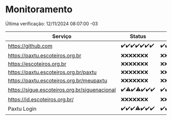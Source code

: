 # Monitoramento

Última verificação: 12/11/2024 08:07:00 -03

|Serviço|Status|Últimas 24h|
|---|---|---|
|https://github.com|<span title="2024-11-05: OK=23">✔️</span><span title="2024-11-06: OK=23">✔️</span><span title="2024-11-07: OK=23">✔️</span><span title="2024-11-08: OK=23">✔️</span><span title="2024-11-09: OK=23">✔️</span><span title="2024-11-10: OK=23">✔️</span><span title="2024-11-11: OK=11">✔️</span>|<span title="11/11/2024 09:15:00 -03 : 200">✔️</span><span title="11/11/2024 10:16:00 -03 : 200">✔️</span><span title="11/11/2024 11:09:00 -03 : 200">✔️</span><span title="11/11/2024 12:08:00 -03 : 200">✔️</span><span title="11/11/2024 13:09:00 -03 : 200">✔️</span><span title="11/11/2024 14:06:00 -03 : 200">✔️</span><span title="11/11/2024 15:10:00 -03 : 200">✔️</span><span title="11/11/2024 16:06:00 -03 : 200">✔️</span><span title="11/11/2024 17:08:00 -03 : 200">✔️</span><span title="11/11/2024 18:07:00 -03 : 200">✔️</span><span title="11/11/2024 19:07:00 -03 : 200">✔️</span><span title="11/11/2024 20:07:00 -03 : 200">✔️</span><span title="11/11/2024 21:39:00 -03 : 200">✔️</span><span title="11/11/2024 23:07:00 -03 : 200">✔️</span><span title="12/11/2024 00:10:00 -03 : 200">✔️</span><span title="12/11/2024 01:10:00 -03 : 200">✔️</span><span title="12/11/2024 02:08:00 -03 : 200">✔️</span><span title="12/11/2024 03:11:00 -03 : 200">✔️</span><span title="12/11/2024 04:08:00 -03 : 200">✔️</span><span title="12/11/2024 05:11:00 -03 : 200">✔️</span><span title="12/11/2024 06:08:00 -03 : 200">✔️</span><span title="12/11/2024 07:08:00 -03 : 200">✔️</span><span title="12/11/2024 08:07:00 -03 : 200">✔️</span>|
|https://paxtu.escoteiros.org.br|<span title="2024-11-05: Falhas=23">❌</span><span title="2024-11-06: Falhas=23">❌</span><span title="2024-11-07: Falhas=23">❌</span><span title="2024-11-08: Falhas=23">❌</span><span title="2024-11-09: Falhas=23">❌</span><span title="2024-11-10: Falhas=23">❌</span><span title="2024-11-11: Falhas=11">❌</span>|<span title="11/11/2024 09:15:00 -03 : 403">❌</span><span title="11/11/2024 10:16:00 -03 : 403">❌</span><span title="11/11/2024 11:09:00 -03 : 403">❌</span><span title="11/11/2024 12:08:00 -03 : 403">❌</span><span title="11/11/2024 13:09:00 -03 : 403">❌</span><span title="11/11/2024 14:06:00 -03 : 403">❌</span><span title="11/11/2024 15:10:00 -03 : 403">❌</span><span title="11/11/2024 16:06:00 -03 : 403">❌</span><span title="11/11/2024 17:08:00 -03 : 403">❌</span><span title="11/11/2024 18:07:00 -03 : 403">❌</span><span title="11/11/2024 19:07:00 -03 : 403">❌</span><span title="11/11/2024 20:07:00 -03 : 403">❌</span><span title="11/11/2024 21:39:00 -03 : 403">❌</span><span title="11/11/2024 23:07:00 -03 : 403">❌</span><span title="12/11/2024 00:10:00 -03 : 403">❌</span><span title="12/11/2024 01:10:00 -03 : 403">❌</span><span title="12/11/2024 02:08:00 -03 : 403">❌</span><span title="12/11/2024 03:11:00 -03 : 403">❌</span><span title="12/11/2024 04:08:00 -03 : 403">❌</span><span title="12/11/2024 05:11:00 -03 : 403">❌</span><span title="12/11/2024 06:08:00 -03 : 403">❌</span><span title="12/11/2024 07:08:00 -03 : 403">❌</span><span title="12/11/2024 08:07:00 -03 : 403">❌</span>|
|https://escoteiros.org.br|<span title="2024-11-05: Falhas=23">❌</span><span title="2024-11-06: Falhas=23">❌</span><span title="2024-11-07: Falhas=23">❌</span><span title="2024-11-08: Falhas=23">❌</span><span title="2024-11-09: Falhas=23">❌</span><span title="2024-11-10: Falhas=23">❌</span><span title="2024-11-11: Falhas=11">❌</span>|<span title="11/11/2024 09:15:00 -03 : 403">❌</span><span title="11/11/2024 10:16:00 -03 : 403">❌</span><span title="11/11/2024 11:09:00 -03 : 403">❌</span><span title="11/11/2024 12:08:00 -03 : 403">❌</span><span title="11/11/2024 13:09:00 -03 : 403">❌</span><span title="11/11/2024 14:06:00 -03 : 403">❌</span><span title="11/11/2024 15:10:00 -03 : 403">❌</span><span title="11/11/2024 16:06:00 -03 : 403">❌</span><span title="11/11/2024 17:08:00 -03 : 403">❌</span><span title="11/11/2024 18:07:00 -03 : 403">❌</span><span title="11/11/2024 19:07:00 -03 : 403">❌</span><span title="11/11/2024 20:07:00 -03 : 403">❌</span><span title="11/11/2024 21:39:00 -03 : 403">❌</span><span title="11/11/2024 23:07:00 -03 : 403">❌</span><span title="12/11/2024 00:10:00 -03 : 403">❌</span><span title="12/11/2024 01:10:00 -03 : 403">❌</span><span title="12/11/2024 02:08:00 -03 : 403">❌</span><span title="12/11/2024 03:11:00 -03 : 403">❌</span><span title="12/11/2024 04:08:00 -03 : 403">❌</span><span title="12/11/2024 05:11:00 -03 : 403">❌</span><span title="12/11/2024 06:08:00 -03 : 403">❌</span><span title="12/11/2024 07:08:00 -03 : 403">❌</span><span title="12/11/2024 08:07:00 -03 : 403">❌</span>|
|https://paxtu.escoteiros.org.br/paxtu|<span title="2024-11-05: Falhas=23">❌</span><span title="2024-11-06: Falhas=23">❌</span><span title="2024-11-07: Falhas=23">❌</span><span title="2024-11-08: Falhas=23">❌</span><span title="2024-11-09: Falhas=23">❌</span><span title="2024-11-10: Falhas=23">❌</span><span title="2024-11-11: Falhas=11">❌</span>|<span title="11/11/2024 09:15:00 -03 : 403">❌</span><span title="11/11/2024 10:16:00 -03 : 403">❌</span><span title="11/11/2024 11:09:00 -03 : 403">❌</span><span title="11/11/2024 12:08:00 -03 : 403">❌</span><span title="11/11/2024 13:09:00 -03 : 403">❌</span><span title="11/11/2024 14:06:00 -03 : 403">❌</span><span title="11/11/2024 15:10:00 -03 : 403">❌</span><span title="11/11/2024 16:06:00 -03 : 403">❌</span><span title="11/11/2024 17:08:00 -03 : 403">❌</span><span title="11/11/2024 18:07:00 -03 : 403">❌</span><span title="11/11/2024 19:07:00 -03 : 403">❌</span><span title="11/11/2024 20:07:00 -03 : 403">❌</span><span title="11/11/2024 21:39:00 -03 : 403">❌</span><span title="11/11/2024 23:07:00 -03 : 403">❌</span><span title="12/11/2024 00:10:00 -03 : 403">❌</span><span title="12/11/2024 01:10:00 -03 : 403">❌</span><span title="12/11/2024 02:08:00 -03 : 403">❌</span><span title="12/11/2024 03:11:00 -03 : 403">❌</span><span title="12/11/2024 04:08:00 -03 : 403">❌</span><span title="12/11/2024 05:11:00 -03 : 403">❌</span><span title="12/11/2024 06:08:00 -03 : 403">❌</span><span title="12/11/2024 07:08:00 -03 : 403">❌</span><span title="12/11/2024 08:07:00 -03 : 403">❌</span>|
|https://paxtu.escoteiros.org.br/meupaxtu|<span title="2024-11-05: Falhas=23">❌</span><span title="2024-11-06: Falhas=23">❌</span><span title="2024-11-07: Falhas=23">❌</span><span title="2024-11-08: Falhas=23">❌</span><span title="2024-11-09: Falhas=23">❌</span><span title="2024-11-10: Falhas=23">❌</span><span title="2024-11-11: Falhas=11">❌</span>|<span title="11/11/2024 09:15:00 -03 : 403">❌</span><span title="11/11/2024 10:16:00 -03 : 403">❌</span><span title="11/11/2024 11:09:00 -03 : 403">❌</span><span title="11/11/2024 12:08:00 -03 : 403">❌</span><span title="11/11/2024 13:09:00 -03 : 403">❌</span><span title="11/11/2024 14:06:00 -03 : 403">❌</span><span title="11/11/2024 15:10:00 -03 : 403">❌</span><span title="11/11/2024 16:06:00 -03 : 403">❌</span><span title="11/11/2024 17:08:00 -03 : 403">❌</span><span title="11/11/2024 18:07:00 -03 : 403">❌</span><span title="11/11/2024 19:07:00 -03 : 403">❌</span><span title="11/11/2024 20:07:00 -03 : 403">❌</span><span title="11/11/2024 21:39:00 -03 : 403">❌</span><span title="11/11/2024 23:07:00 -03 : 403">❌</span><span title="12/11/2024 00:10:00 -03 : 403">❌</span><span title="12/11/2024 01:10:00 -03 : 403">❌</span><span title="12/11/2024 02:08:00 -03 : 403">❌</span><span title="12/11/2024 03:11:00 -03 : 403">❌</span><span title="12/11/2024 04:08:00 -03 : 403">❌</span><span title="12/11/2024 05:11:00 -03 : 403">❌</span><span title="12/11/2024 06:08:00 -03 : 403">❌</span><span title="12/11/2024 07:08:00 -03 : 403">❌</span><span title="12/11/2024 08:07:00 -03 : 403">❌</span>|
|https://sigue.escoteiros.org.br/siguenacional|<span title="2024-11-05: OK=23">✔️</span><span title="2024-11-06: OK=22, Falhas=1">⚠️</span><span title="2024-11-07: OK=23">✔️</span><span title="2024-11-08: OK=22, Falhas=1">⚠️</span><span title="2024-11-09: OK=23">✔️</span><span title="2024-11-10: OK=23">✔️</span><span title="2024-11-11: OK=11">✔️</span>|<span title="11/11/2024 09:15:00 -03 : 200">✔️</span><span title="11/11/2024 10:16:00 -03 : 200">✔️</span><span title="11/11/2024 11:09:00 -03 : 200">✔️</span><span title="11/11/2024 12:08:00 -03 : 200">✔️</span><span title="11/11/2024 13:09:00 -03 : 200">✔️</span><span title="11/11/2024 14:06:00 -03 : 200">✔️</span><span title="11/11/2024 15:10:00 -03 : 200">✔️</span><span title="11/11/2024 16:06:00 -03 : 200">✔️</span><span title="11/11/2024 17:08:00 -03 : 200">✔️</span><span title="11/11/2024 18:07:00 -03 : 200">✔️</span><span title="11/11/2024 19:07:00 -03 : 200">✔️</span><span title="11/11/2024 20:07:00 -03 : 200">✔️</span><span title="11/11/2024 21:39:00 -03 : 200">✔️</span><span title="11/11/2024 23:07:00 -03 : 200">✔️</span><span title="12/11/2024 00:10:00 -03 : 200">✔️</span><span title="12/11/2024 01:10:00 -03 : 200">✔️</span><span title="12/11/2024 02:08:00 -03 : 200">✔️</span><span title="12/11/2024 03:11:00 -03 : 200">✔️</span><span title="12/11/2024 04:08:00 -03 : 200">✔️</span><span title="12/11/2024 05:11:00 -03 : 200">✔️</span><span title="12/11/2024 06:08:00 -03 : 200">✔️</span><span title="12/11/2024 07:08:00 -03 : 200">✔️</span><span title="12/11/2024 08:07:00 -03 : 200">✔️</span>|
|https://id.escoteiros.org.br/|<span title="2024-11-05: Falhas=23">❌</span><span title="2024-11-06: Falhas=23">❌</span><span title="2024-11-07: Falhas=23">❌</span><span title="2024-11-08: Falhas=23">❌</span><span title="2024-11-09: Falhas=23">❌</span><span title="2024-11-10: Falhas=23">❌</span><span title="2024-11-11: Falhas=11">❌</span>|<span title="11/11/2024 09:15:00 -03 : 403">❌</span><span title="11/11/2024 10:16:00 -03 : 403">❌</span><span title="11/11/2024 11:09:00 -03 : 403">❌</span><span title="11/11/2024 12:08:00 -03 : 403">❌</span><span title="11/11/2024 13:09:00 -03 : 403">❌</span><span title="11/11/2024 14:06:00 -03 : 403">❌</span><span title="11/11/2024 15:10:00 -03 : 403">❌</span><span title="11/11/2024 16:06:00 -03 : 403">❌</span><span title="11/11/2024 17:08:00 -03 : 403">❌</span><span title="11/11/2024 18:07:00 -03 : 403">❌</span><span title="11/11/2024 19:07:00 -03 : 403">❌</span><span title="11/11/2024 20:07:00 -03 : 403">❌</span><span title="11/11/2024 21:39:00 -03 : 403">❌</span><span title="11/11/2024 23:07:00 -03 : 403">❌</span><span title="12/11/2024 00:10:00 -03 : 403">❌</span><span title="12/11/2024 01:10:00 -03 : 403">❌</span><span title="12/11/2024 02:08:00 -03 : 403">❌</span><span title="12/11/2024 03:11:00 -03 : 403">❌</span><span title="12/11/2024 04:08:00 -03 : 403">❌</span><span title="12/11/2024 05:11:00 -03 : 403">❌</span><span title="12/11/2024 06:08:00 -03 : 403">❌</span><span title="12/11/2024 07:08:00 -03 : 403">❌</span><span title="12/11/2024 08:07:00 -03 : 403">❌</span>|
|Paxtu Login|<span title="2024-11-05: OK=23">✔️</span><span title="2024-11-06: OK=23">✔️</span><span title="2024-11-07: OK=23">✔️</span><span title="2024-11-08: OK=22, Falhas=1">⚠️</span><span title="2024-11-09: OK=23">✔️</span><span title="2024-11-10: OK=23">✔️</span><span title="2024-11-11: OK=11">✔️</span>|<span title="11/11/2024 09:15:00 -03 : 200">✔️</span><span title="11/11/2024 10:16:00 -03 : 200">✔️</span><span title="11/11/2024 11:09:00 -03 : 200">✔️</span><span title="11/11/2024 12:08:00 -03 : 200">✔️</span><span title="11/11/2024 13:09:00 -03 : 200">✔️</span><span title="11/11/2024 14:06:00 -03 : 200">✔️</span><span title="11/11/2024 15:10:00 -03 : 200">✔️</span><span title="11/11/2024 16:06:00 -03 : 200">✔️</span><span title="11/11/2024 17:08:00 -03 : 200">✔️</span><span title="11/11/2024 18:07:00 -03 : 200">✔️</span><span title="11/11/2024 19:07:00 -03 : 200">✔️</span><span title="11/11/2024 20:07:00 -03 : 200">✔️</span><span title="11/11/2024 21:39:00 -03 : 200">✔️</span><span title="11/11/2024 23:07:00 -03 : 200">✔️</span><span title="12/11/2024 00:11:00 -03 : 200">✔️</span><span title="12/11/2024 01:10:00 -03 : 200">✔️</span><span title="12/11/2024 02:08:00 -03 : 200">✔️</span><span title="12/11/2024 03:11:00 -03 : 200">✔️</span><span title="12/11/2024 04:08:00 -03 : 200">✔️</span><span title="12/11/2024 05:11:00 -03 : 200">✔️</span><span title="12/11/2024 06:08:00 -03 : 200">✔️</span><span title="12/11/2024 07:08:00 -03 : 200">✔️</span><span title="12/11/2024 08:07:00 -03 : 200">✔️</span>|
